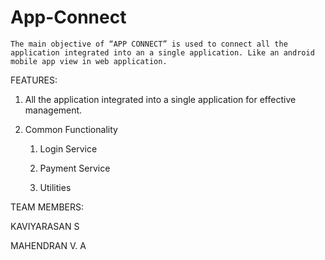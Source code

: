 # App-Connect

    The main objective of “APP CONNECT” is used to connect all the application integrated into an a single application. Like an android mobile app view in web application.  

FEATURES:

1. All the application integrated into a single application for effective management.

2. Common Functionality

    1. Login Service 

    2. Payment Service 

    3. Utilities
    
TEAM MEMBERS:

  KAVIYARASAN S

  MAHENDRAN V. A

